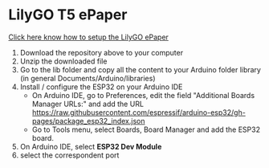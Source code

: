 # LilyGO T5 ePaper

[Click here know how to setup the LilyGO ePaper](https://github.com/Xinyuan-LilyGO/LilyGo-T5-Epaper-Series)

1. Download the repository above to your computer
2. Unzip the downloaded file
3. Go to the lib folder and copy all the content to your Arduino folder library (in general Documents/Arduino/libraries)
4. Install / configure the ESP32 on your Arduino IDE
    * On Arduino IDE, go to Preferences, edit the field "Additional Boards Manager URLs:" and add the URL 
https://raw.githubusercontent.com/espressif/arduino-esp32/gh-pages/package_esp32_index.json
    * Go to Tools menu, select Boards, Board Manager and add the ESP32 board.
5. On Arduino IDE, select __ESP32 Dev Module__
6. select the correspondent port
